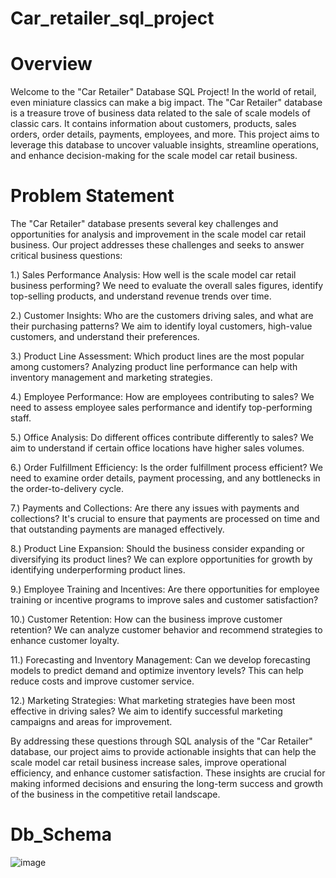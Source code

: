 # Car_retailer_sql_project

# Overview

Welcome to the "Car Retailer" Database SQL Project! In the world of retail, even miniature classics can make a big impact. The "Car Retailer" database is a treasure trove of business data related to the sale of scale models of classic cars. It contains information about customers, products, sales orders, order details, payments, employees, and more. This project aims to leverage this database to uncover valuable insights, streamline operations, and enhance decision-making for the scale model car retail business.  

# Problem Statement

The "Car Retailer" database presents several key challenges and opportunities for analysis and improvement in the scale model car retail business. Our project addresses these challenges and seeks to answer critical business questions:  

1.) Sales Performance Analysis: How well is the scale model car retail business performing? We need to evaluate the overall sales figures, identify top-selling products, and understand revenue trends over time.  

2.) Customer Insights: Who are the customers driving sales, and what are their purchasing patterns? We aim to identify loyal customers, high-value customers, and understand their preferences.  

3.) Product Line Assessment: Which product lines are the most popular among customers? Analyzing product line performance can help with inventory management and marketing strategies.  

4.) Employee Performance: How are employees contributing to sales? We need to assess employee sales performance and identify top-performing staff.  

5.) Office Analysis: Do different offices contribute differently to sales? We aim to understand if certain office locations have higher sales volumes.  

6.) Order Fulfillment Efficiency: Is the order fulfillment process efficient? We need to examine order details, payment processing, and any bottlenecks in the order-to-delivery cycle.  

7.) Payments and Collections: Are there any issues with payments and collections? It's crucial to ensure that payments are processed on time and that outstanding payments are managed effectively.  

8.) Product Line Expansion: Should the business consider expanding or diversifying its product lines? We can explore opportunities for growth by identifying underperforming product lines.  

9.) Employee Training and Incentives: Are there opportunities for employee training or incentive programs to improve sales and customer satisfaction?  

10.) Customer Retention: How can the business improve customer retention? We can analyze customer behavior and recommend strategies to enhance customer loyalty.  

11.) Forecasting and Inventory Management: Can we develop forecasting models to predict demand and optimize inventory levels? This can help reduce costs and improve customer service.  

12.) Marketing Strategies: What marketing strategies have been most effective in driving sales? We aim to identify successful marketing campaigns and areas for improvement.  

By addressing these questions through SQL analysis of the "Car Retailer" database, our project aims to provide actionable insights that can help the scale model car retail business increase sales, improve operational efficiency, and enhance customer satisfaction. These insights are crucial for making informed decisions and ensuring the long-term success and growth of the business in the competitive retail landscape.  

# Db_Schema

![image](https://github.com/Asp-Ankita/Car_retailer_sql_project/assets/145435024/79cf50f7-d144-4788-874d-33633c9b2dab)


